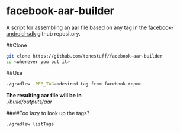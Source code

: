 facebook-aar-builder
=========

A script for assembling an aar file based on any tag in the [facebook-android-sdk](https://github.com/facebook/facebook-android-sdk) github repository.


##Clone

```sh
git clone https://github.com/tonestuff/facebook-aar-builder
cd <wherever you put it>
```

##Use

```sh
./gradlew -PFB_TAG=<desired tag from facebook repo>
```
**The resulting aar file will be in**  
*./build/outputs/aar*


####Too lazy to look up the tags?


```sh
./gradlew listTags
```

